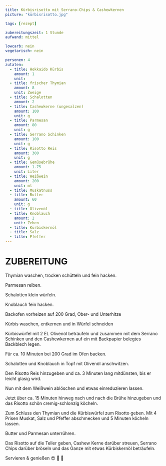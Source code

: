 ```yaml
---
title: Kürbisrisotto mit Serrano-Chips & Cashewkernen
picture: "kürbisrisotto.jpg"

tags: [rezept]

zubereitungszeit: 1 Stunde
aufwand: mittel

lowcarb: nein
vegetarisch: nein

personen: 4
zutaten:
  - title: Hokkaido Kürbis
    amount: 1
    unit: 
  - title: frischer Thymian
    amount: 8
    unit: Zweige
  - title: Schalotten
    amount: 2
  - title: Cashewkerne (ungesalzen)
    amount: 100
    unit: g
  - title: Parmesan
    amount: 80
    unit: g
  - title: Serrano Schinken
    amount: 100
    unit: g
  - title: Risotto Reis
    amount: 300
    unit: g
  - title: Gemüsebrühe
    amount: 1.75
    unit: Liter
  - title: Weißwein
    amount: 200
    unit: ml
  - title: Muskatnuss
  - title: Butter
    amount: 60
    unit: g
  - title: Olivenöl
  - title: Knoblauch
    amount: 2
    unit: Zehen
  - title: Kürbiskernöl
  - title: Salz
  - title: Pfeffer
---
```


ZUBEREITUNG
===========

Thymian waschen, trocken schütteln und fein hacken.

Parmesan reiben.

Schalotten klein würfeln.

Knoblauch fein hacken.


Backofen vorheizen auf 200 Grad, Ober- und Unterhitze

Kürbis waschen, entkernen und in Würfel schneiden

Kürbiswürfel mit 2 EL Olivenöl beträufeln und zusammen mit dem Serrano Schinken
und den Cashewkernen auf ein mit Backpapier belegtes Backblech legen.

Für ca. 10 Minuten bei 200 Grad im Ofen backen.


Schalotten und Knoblauch in Topf mit Olivenöl anschwitzen.

Den Risotto Reis hinzugeben und ca. 3 Minuten lang mitdünsten, bis er leicht
glasig wird.

Nun mit dem Weißwein ablöschen und etwas einreduzieren lassen.

Jetzt über ca. 15 Minuten hinweg nach und nach die Brühe hinzugeben und das
Risotto schön cremig-schlonzig köcheln.


Zum Schluss den Thymian und die Kürbiswürfel zum Risotto geben.
Mit 4 Prisen Muskat, Salz und Pfeffer abschmecken und 5 Minuten köcheln lassen.

Butter und Parmesan unterrühren.

Das Risotto auf die Teller geben, Cashew Kerne darüber streuen, Serrano Chips
darüber bröseln und das Ganze mit etwas Kürbiskernöl beträufeln.

Servieren & genießen 😍 🎃 🥓